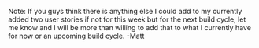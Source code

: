 Note: If you guys think there is anything else I could add to my currently added two user stories if not for this week but for the next build cycle, let me know and I will be more than willing to add that to what I currently have for now or an upcoming build cycle.
-Matt
